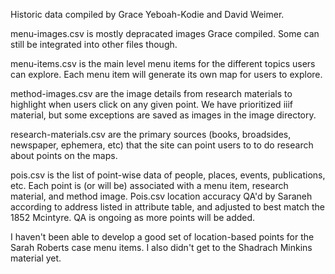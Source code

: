 Historic data compiled by Grace Yeboah-Kodie and David Weimer.

menu-images.csv is mostly depracated images Grace compiled. Some can still be integrated into other files though.

menu-items.csv is the main level menu items for the different topics users can explore. Each menu item will generate its own map for users to explore.

method-images.csv are the image details from research materials to highlight when users click on any given point. We have prioritized iiif material, but some exceptions are saved as images in the image directory.

research-materials.csv are the primary sources (books, broadsides, newspaper, ephemera, etc) that the site can point users to to do research about points on the maps.

pois.csv is the list of point-wise data of people, places, events, publications, etc. Each point is (or will be) associated with a menu item, research material, and method image. Pois.csv location accuracy QA'd by Saraneh according to address listed in attribute table, and adjusted to best match the 1852 Mcintyre. QA is ongoing as more points will be added.

I haven't been able to develop a good set of location-based points for the Sarah Roberts case menu items. I also didn't get to the Shadrach Minkins material yet.
